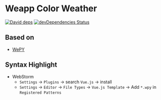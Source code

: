 # Weapp Color Weather

[![David deps][david-image]][david-url]
[![devDependencies Status][david-dev-image]][david-dev-url]

[david-image]: https://img.shields.io/david/cycjimmy/weapp-starter.svg?style=flat-square
[david-url]: https://david-dm.org/cycjimmy/weapp-starter
[david-dev-image]: https://david-dm.org/cycjimmyweapp-starter/dev-status.svg?style=flat-square
[david-dev-url]: https://david-dm.org/cycjimmy/weapp-starter?type=dev

## Based on
* [WePY](https://github.com/Tencent/wepy)

## Syntax Highlight
* WebStorm
  * `Settings` -> `Plugins` -> search `Vue.js` -> install
  * `Settings` -> `Editor` -> `File Types` -> `Vue.js Template` -> Add `*.wpy` in `Registered Patterns`

